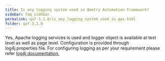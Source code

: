 ```yaml
---
title: Is any logging system used in Qmetry Automation Framework?
sidebar: faq_sidebar
permalink: qaf-3.1.0/is_any_logging_system_used_in_qas.html
folder: qaf-3.1.0
---
```



Yes, Apache logging services is used and logger object is available at test level as well as page level. Configuration is provided through log4j.properties file. For configuring logging as per your requirement please refer [log4j documentation.](http://logging.apache.org/log4j/1.2/manual.html)

